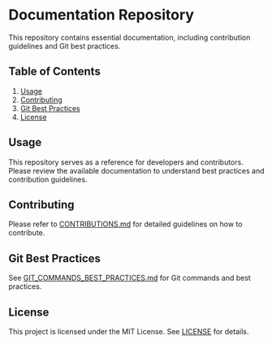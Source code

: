 # Documentation Repository
This repository contains essential documentation, including contribution guidelines and Git best practices.

## Table of Contents
1. [Usage](#usage)
2. [Contributing](#contributing)
3. [Git Best Practices](#git-best-practices)
4. [License](#license)

## Usage
This repository serves as a reference for developers and contributors. Please review the available documentation to understand best practices and contribution guidelines.

## Contributing
Please refer to [CONTRIBUTIONS.md](CONTRIBUTIONS.md) for detailed guidelines on how to contribute.

## Git Best Practices
See [GIT_COMMANDS_BEST_PRACTICES.md](GIT_COMMANDS_BEST_PRACTICES.md) for Git commands and best practices.

## License
This project is licensed under the MIT License. See [LICENSE](LICENSE) for details.
